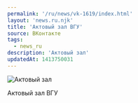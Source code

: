 ```yaml
---
permalink: '/ru/news/vk-1619/index.html'
layout: 'news.ru.njk'
title: 'Актовый зал ВГУ'
source: ВКонтакте
tags:
  - news_ru
description: 'Актовый зал'
updatedAt: 1413750031
---
```

![Актовый зал](https://sun9-11.userapi.com/impf/c624226/v624226833/5225/SrsuLW6p7CI.jpg?size=807x538&quality=96&proxy=1&sign=1fa0b35d47ff07c7f6f83a5391eeec0b&c_uniq_tag=smLT-6XWDtvroujBbMTfpJlxWQ_xt5bTO3z8yG5NZ7w&type=album)

Актовый зал ВГУ
